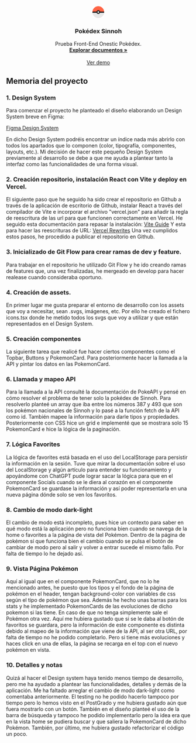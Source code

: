 <a name="readme-top"></a>

<!-- Logo -->
<br />
<div align="center">
  <a href="https://github.com/jocofe/Pokedex-Onestic">
    <img style="width: 32px; height: 32px;"src="/public/Pokeball icon.svg" alt="Logo">
  </a>

  <h3 align="center">Pokédex Sinnoh</h3>

  <p align="center">
    Prueba Front-End Onestic Pokédex.
    <br />
    <a href="https://github.com/jocofe/Pokedex-Onestic"><strong>Explorar documentos »</strong></a>
    <br />
    <br />
    <a href="https://pokedex-onestic.vercel.app/">Ver demo</a>
  </p>
</div>

<!-- Memoria -->

## Memoria del proyecto

<h3>1. Design System</h3>

Para comenzar el proyecto he planteado el diseño elaborando un Design System breve en Figma:

<a href="https://www.figma.com/design/IxnQKiirmNKp5xvOmg6s8z/Pokedex-%2F-Onestic?t=MaYhqXy8YaIvLF5U-1">Figma Design System</a>

En dicho Design System podréis encontrar un índice nada más abrirlo con todos los apartados que lo componen (color, tipografía, componentes, layouts, etc.). Mi decisión de hacer este pequeño Design System previamente al desarrollo se debe a que me ayuda a plantear tanto la interfaz como las funcionalidades de una forma visual.

<h3>2. Creación repositorio, instalación React con Vite y deploy en Vercel.</h3>

El siguiente paso que he seguido ha sido crear el repositorio en Github a través de la aplicación de escritorio de Github, instalar React a través del compilador de Vite e incorporar el archivo "vercel.json" para añadir la regla de reescritura de las url para que funcionen correctamente en Vercel.
He seguido esta documentación para repasar la instalación: <a href="https://vitejs.dev/guide/">Vite Guide</a>
Y esta para hacer las reescrituras de URL: <a href="https://vercel.com/docs/edge-network/rewrites">Vercel Rewrites</a>
Una vez cumplidos estos pasos, he procedido a publicar el repositorio en Github.

<h3>3. Inicializado de Git Flow para crear ramas de dev y feature.</h3>

Para trabajar en el repositorio he utilizado Git Flow y he ido creando ramas de features que, una vez finalizadas, he mergeado en develop para hacer realease cuando consideraba oportuno.

<h3>4. Creación de assets.</h3>

En primer lugar me gusta preparar el entorno de desarrollo con los assets que voy a necesitar, sean .svgs, imágenes, etc. Por ello he creado el fichero icons.tsx donde he metido todos los svgs que voy a utilizar y que están representados en el Design System.

<h3>5. Creación componentes</h3>

La siguiente tarea que realicé fue hacer ciertos componentes como el Topbar, Buttons y PokemonCard. Para posteriormente hacer la llamada a la API y pintar los datos en las PokemonCard.

<h3>6. Llamada y mapeo API</h3>

Para la llamada a la API consulté la documentación de <a src='https://pokeapi.co/'>PokeAPI</a> y pensé en cómo resolver el problema de tener solo la pokédex de Sinnoh. Para resolverlo planteé un array que iba entre los números 387 y 493 que son los pokémon nacionales de Sinnoh y lo pasé a la función fetch de la API como id.
También mapee la información para darle tipos y propiedades. Posteriormente con CSS hice un grid e implementé que se mostrara solo 15 PokemonCard e hice la lógica de la paginación.

<h3>7. Lógica Favorites</h3>

La lógica de favorites está basada en el uso del LocalStorage para persistir la información en la sesión. Tuve que mirar la documentación sobre el uso del LocalStorage y algún artículo para entender su funcionamiento y apoyándome con ChatGPT pude lograr sacar la lógica para que en el componente Socials cuando se le diera al corazón en el componente PokemonCard se guardase la información y así poder representarla en una nueva página dónde solo se ven los favoritos.

<h3>8. Cambio de modo dark-light</h3>
El cambio de modo está incompleto, pues hice un contexto para saber en qué modo está la aplicación pero no funciona bien cuando se navega de la home o favorites a la página de vista del Pokémon. Dentro de la página de pokémon sí que funciona bien el cambio cuando se pulsa el botón de cambiar de modo pero al salir y volver a entrar sucede el mismo fallo. Por falta de tiempo lo he dejado así.

<h3>9. Vista Página Pokémon</h3>

Aquí al igual que en el componente PokemonCard, que no lo he mencionado antes, he puesto que los tipos y el fondo de la página de pokémon en el header, tengan background-color con variables de css según el tipo de pokémon que sea. Además he hecho unas barras para los stats y he implementado PokemonCards de las evoluciones de dicho pokemon si las tiene. En caso de que no tenga simplemente sale el Pokémon otra vez. Aquí me hubiera gustado que si se le daba al botón de favoritos se guardara, pero la información de este componente es distinta debido al mapeo de la información que viene de la API, al ser otra URL, por falta de tiempo no he podido completarlo. Pero si tiene más evoluciones y haces click en una de ellas, la página se recarga en el top con el nuevo pokémon en vista.

<h3>10. Detalles y notas</h3>

Quizá al hacer el Design system haya tenido menos tiempo de desarrollo, pero me ha ayudado a plantear las funcionalidades, detalles y demás de la aplicación. Me ha faltado arreglar el cambio de modo dark-light como comentaba anteriormente. El testing no he podido hacerlo tampoco por tiempo pero lo hemos visto en el PostGrado y me hubiera gustado aún que fuera mostrarlo con un botón. También en el diseño planteé el uso de la barra de búsqueda y tampoco he podido implementarlo pero la idea era que en la vista home se pudiera buscar y que saliera la PokemonCard de dicho Pokémon. También, por último, me hubiera gustado refactorizar el código un poco.
